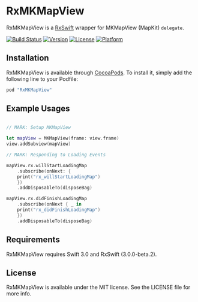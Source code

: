 RxMKMapView
===

RxMKMapView is a [RxSwift](https://github.com/ReactiveX/RxSwift) wrapper for MKMapView (MapKit) `delegate`.

[![Build Status](https://travis-ci.org/RxSwiftCommunity/RxMKMapView.svg?branch=master)](https://travis-ci.org/RxSwiftCommunity/RxMKMapView)
[![Version](https://img.shields.io/cocoapods/v/RxMKMapView.svg?style=flat)](http://cocoapods.org/pods/RxMKMapView)
[![License](https://img.shields.io/cocoapods/l/RxMKMapView.svg?style=flat)](http://cocoapods.org/pods/RxMKMapView)
[![Platform](https://img.shields.io/cocoapods/p/RxMKMapView.svg?style=flat)](http://cocoapods.org/pods/RxMKMapView)

## Installation

RxMKMapView is available through [CocoaPods](http://cocoapods.org). To install
it, simply add the following line to your Podfile:

```ruby
pod "RxMKMapView"
```

## Example Usages

```swift

// MARK: Setup MKMapView

let mapView = MKMapView(frame: view.frame)
view.addSubview(mapView)

// MARK: Responding to Loading Events

mapView.rx.willStartLoadingMap
    .subscribe(onNext: {
	print("rx_willStartLoadingMap")
    })
    .addDisposableTo(disposeBag)

mapView.rx.didFinishLoadingMap
    .subscribe(onNext { _ in
	print("rx_didFinishLoadingMap")
    })
    .addDisposableTo(disposeBag)

```

## Requirements

RxMKMapView requires Swift 3.0 and RxSwift (3.0.0-beta.2).

## License

RxMKMapView is available under the MIT license. See the LICENSE file for more info.

